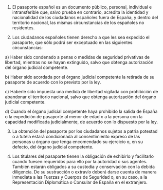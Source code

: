 1. El pasaporte español es un documento público, personal, individual e intransferible que, salvo prueba en contrario, acredita la identidad y nacionalidad de los ciudadanos españoles fuera de España, y dentro del territorio nacional, las mismas circunstancias de los españoles no residentes.

2. Los ciudadanos españoles tienen derecho a que les sea expedido el pasaporte, que sólo podrá ser exceptuado en las siguientes circunstancias:

a) Haber sido condenado a penas o medidas de seguridad privativas de libertad, mientras no se hayan extinguido, salvo que obtenga autorización del órgano judicial competente.

b) Haber sido acordada por el órgano judicial competente la retirada de su pasaporte de acuerdo con lo previsto por la ley.

c) Haberle sido impuesta una medida de libertad vigilada con prohibición de abandonar el territorio nacional, salvo que obtenga autorización del órgano judicial competente.

d) Cuando el órgano judicial competente haya prohibido la salida de España o la expedición de pasaporte al menor de edad o a la persona con la capacidad modificada judicialmente, de acuerdo con lo dispuesto por la ley.

3. La obtención del pasaporte por los ciudadanos sujetos a patria potestad o a tutela estará condicionada al consentimiento expreso de las personas u órgano que tenga encomendado su ejercicio o, en su defecto, del órgano judicial competente.

4. Los titulares del pasaporte tienen la obligación de exhibirlo y facilitarlo cuando fuesen requeridos para ello por la autoridad o sus agentes. También estarán obligados a su custodia y conservación con la debida diligencia. De su sustracción o extravío deberá darse cuenta de manera inmediata a las Fuerzas y Cuerpos de Seguridad o, en su caso, a la Representación Diplomática o Consular de España en el extranjero.